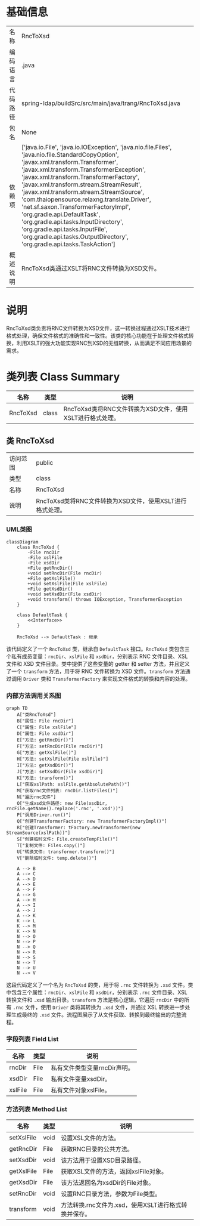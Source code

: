 # 基础信息

|      |      |
|------|------|
| 名称 | RncToXsd |
| 编码语言 | .java |
| 代码路径 | spring-ldap/buildSrc/src/main/java/trang/RncToXsd.java |
| 包名 | None |
| 依赖项 | ['java.io.File', 'java.io.IOException', 'java.nio.file.Files', 'java.nio.file.StandardCopyOption', 'javax.xml.transform.Transformer', 'javax.xml.transform.TransformerException', 'javax.xml.transform.TransformerFactory', 'javax.xml.transform.stream.StreamResult', 'javax.xml.transform.stream.StreamSource', 'com.thaiopensource.relaxng.translate.Driver', 'net.sf.saxon.TransformerFactoryImpl', 'org.gradle.api.DefaultTask', 'org.gradle.api.tasks.InputDirectory', 'org.gradle.api.tasks.InputFile', 'org.gradle.api.tasks.OutputDirectory', 'org.gradle.api.tasks.TaskAction'] |
| 概述说明 | RncToXsd类通过XSLT将RNC文件转换为XSD文件。 |

# 说明

RncToXsd类负责将RNC文件转换为XSD文件，这一转换过程通过XSLT技术进行格式处理，确保文件格式的准确性和一致性。该类的核心功能在于处理文件格式转换，利用XSLT的强大功能实现RNC到XSD的无缝转换，从而满足不同应用场景的需求。

# 类列表 Class Summary

| 名称   | 类型  | 说明 |
|-------|------|-------------|
| RncToXsd | class | RncToXsd类将RNC文件转换为XSD文件，使用XSLT进行格式处理。 |



## 类 RncToXsd

|      |      |
|------|------|
| 访问范围 | public |
| 类型 | class |
| 名称 | RncToXsd |
| 说明 | RncToXsd类将RNC文件转换为XSD文件，使用XSLT进行格式处理。 |


### UML类图

```mermaid
classDiagram
    class RncToXsd {
        -File rncDir
        -File xslFile
        -File xsdDir
        +File getRncDir()
        +void setRncDir(File rncDir)
        +File getXslFile()
        +void setXslFile(File xslFile)
        +File getXsdDir()
        +void setXsdDir(File xsdDir)
        +void transform() throws IOException, TransformerException
    }

    class DefaultTask {
        <<Interface>>
    }

    RncToXsd --> DefaultTask : 继承
```

该代码定义了一个 `RncToXsd` 类，继承自 `DefaultTask` 接口。`RncToXsd` 类包含三个私有成员变量：`rncDir`、`xslFile` 和 `xsdDir`，分别表示 RNC 文件目录、XSL 文件和 XSD 文件目录。类中提供了这些变量的 getter 和 setter 方法，并且定义了一个 `transform` 方法，用于将 RNC 文件转换为 XSD 文件。`transform` 方法通过调用 `Driver` 类和 `TransformerFactory` 来实现文件格式的转换和内容的处理。


### 内部方法调用关系图

```mermaid
graph TD
    A["类RncToXsd"]
    B["属性: File rncDir"]
    C["属性: File xslFile"]
    D["属性: File xsdDir"]
    E["方法: getRncDir()"]
    F["方法: setRncDir(File rncDir)"]
    G["方法: getXslFile()"]
    H["方法: setXslFile(File xslFile)"]
    I["方法: getXsdDir()"]
    J["方法: setXsdDir(File xsdDir)"]
    K["方法: transform()"]
    L["获取xslPath: xslFile.getAbsolutePath()"]
    M["获取rnc文件列表: rncDir.listFiles()"]
    N["遍历rnc文件"]
    O["生成xsd文件路径: new File(xsdDir, rncFile.getName().replace('.rnc', '.xsd'))"]
    P["调用Driver.run()"]
    Q["创建TransformerFactory: new TransformerFactoryImpl()"]
    R["创建Transformer: tFactory.newTransformer(new StreamSource(xslPath))"]
    S["创建临时文件: File.createTempFile()"]
    T["复制文件: Files.copy()"]
    U["转换文件: transformer.transform()"]
    V["删除临时文件: temp.delete()"]

    A --> B
    A --> C
    A --> D
    A --> E
    A --> F
    A --> G
    A --> H
    A --> I
    A --> J
    A --> K
    K --> L
    K --> M
    K --> N
    N --> O
    N --> P
    N --> Q
    N --> R
    N --> S
    N --> T
    N --> U
    N --> V
```

这段代码定义了一个名为 `RncToXsd` 的类，用于将 `.rnc` 文件转换为 `.xsd` 文件。类中包含三个属性：`rncDir`、`xslFile` 和 `xsdDir`，分别表示 `.rnc` 文件目录、XSL 转换文件和 `.xsd` 输出目录。`transform` 方法是核心逻辑，它遍历 `rncDir` 中的所有 `.rnc` 文件，使用 `Driver` 类将其转换为 `.xsd` 文件，并通过 XSL 转换进一步处理生成最终的 `.xsd` 文件。流程图展示了从文件获取、转换到最终输出的完整流程。

### 字段列表 Field List

| 名称  | 类型  | 说明 |
|-------|-------|------|
| rncDir | File | 私有文件类型变量rncDir声明。 |
| xsdDir | File | 私有文件变量xsdDir。 |
| xslFile | File | 私有文件对象xslFile。 |

### 方法列表 Method List

| 名称  | 类型  | 说明 |
|-------|-------|------|
| setXslFile | void | 设置XSL文件的方法。 |
| getRncDir | File | 获取RNC目录的公共方法。 |
| setXsdDir | void | 该方法用于设置XSD目录路径。 |
| getXslFile | File | 获取XSL文件的方法，返回xslFile对象。 |
| getXsdDir | File | 该方法返回名为xsdDir的File对象。 |
| setRncDir | void | 设置RNC目录方法，参数为File类型。 |
| transform | void | 方法转换.rnc文件为.xsd，使用XSLT进行格式转换并保存。 |




